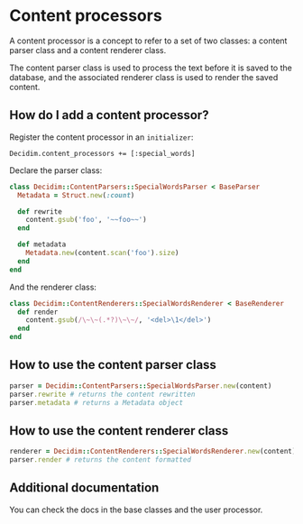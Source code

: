 # Content processors

A content processor is a concept to refer to a set of two classes: a content parser class and a content renderer class.

The content parser class is used to process the text before it is saved to the database, and the associated renderer class is used to render the saved content.

## How do I add a content processor?

Register the content processor in an `initializer`:

```
Decidim.content_processors += [:special_words]
```

Declare the parser class:

```rb
class Decidim::ContentParsers::SpecialWordsParser < BaseParser
  Metadata = Struct.new(:count)

  def rewrite
    content.gsub('foo', '~~foo~~')
  end

  def metadata
    Metadata.new(content.scan('foo').size)
  end
end
```

And the renderer class:

```rb
class Decidim::ContentRenderers::SpecialWordsRenderer < BaseRenderer
  def render
    content.gsub(/\~\~(.*?)\~\~/, '<del>\1</del>')
  end
end
```

## How to use the content parser class

```rb
parser = Decidim::ContentParsers::SpecialWordsParser.new(content)
parser.rewrite # returns the content rewritten
parser.metadata # returns a Metadata object
```

## How to use the content renderer class

```rb
renderer = Decidim::ContentRenderers::SpecialWordsRenderer.new(content)
parser.render # returns the content formatted
```

## Additional documentation

You can check the docs in the base classes and the user processor.
